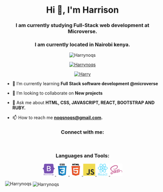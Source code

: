 <h1 align="center">Hi 👋, I'm Harrison</h1>
<h3 align="center">I am currently studying Full-Stack web development at Microverse.</h3>
<h3 align="center">I am currently located in Nairobi kenya.</h3>

<p align="center"> <img src="https://komarev.com/ghpvc/?username=Harrynoqs&label=Profile%20views&color=0e75b6&style=flat" alt="Harrynoqs" /> </p>

<p align="center"> <a href="https://github.com/ryo-ma/github-profile-trophy"><img src="https://github-profile-trophy.vercel.app/?username=Harrynoqs" alt="Harrynoqs" /></a> </p>

<p align="center"> <a href="https://twitter.com/noqsnoq1" target="blank"><img src="https://img.shields.io/twitter/follow/noqsnoq1?logo=twitter&style=for-the-badge" alt="Harry" /></a> </p>

- 🌱 I’m currently learning **Full Stack software development @microverse**

- 👯 I’m looking to collaborate on **New projects**

- 💬 Ask me about **HTML, CSS, JAVASCRIPT, REACT, BOOTSTRAP AND RUBY.**

- 📫 How to reach me **noqsnoqs@gmail.com.**

<h3 align="center">Connect with me:</h3>

[<img alt="" src="https://img.shields.io/badge/GitHub-%2312100E.svg?&style=for-the-badge&logo=Github&logoColor=white" />](https://github.com/Harrynoqs) [<img alt="" src="https://img.shields.io/badge/twitter-%231DA1F2.svg?&style=for-the-badge&logo=twitter&logoColor=white" />](https://twitter.com/noqsnoq1)
[<img alt="" src="https://img.shields.io/badge/linkedin-%230077B5.svg?style=for-the-badge&logo=linkedin&logoColor=white" />](https://www.linkedin.com/in/harrison-njuguna-59536314/)
[<img alt="" src="https://img.shields.io/badge/Gmail-D14836?style=for-the-badge&logo=gmail&logoColor=white" />](noqsnoqs@gmail.com)

<h3 align="center">Languages and Tools:</h3>
<p align="center"> <a href="https://getbootstrap.com" target="_blank" rel="noreferrer"> <img src="https://raw.githubusercontent.com/devicons/devicon/master/icons/bootstrap/bootstrap-plain-wordmark.svg" alt="bootstrap" width="40" height="40"/> </a> <a href="https://www.w3schools.com/css/" target="_blank" rel="noreferrer"> <img src="https://raw.githubusercontent.com/devicons/devicon/master/icons/css3/css3-original-wordmark.svg" alt="css3" width="40" height="40"/> </a> <a href="https://www.w3.org/html/" target="_blank" rel="noreferrer"> <img src="https://raw.githubusercontent.com/devicons/devicon/master/icons/html5/html5-original-wordmark.svg" alt="html5" width="40" height="40"/> </a> <a href="https://developer.mozilla.org/en-US/docs/Web/JavaScript" target="_blank" rel="noreferrer"> <img src="https://raw.githubusercontent.com/devicons/devicon/master/icons/javascript/javascript-original.svg" alt="javascript" width="40" height="40"/> </a> </a> <a href="https://reactjs.org/" target="_blank" rel="noreferrer"> <img src="https://raw.githubusercontent.com/devicons/devicon/master/icons/react/react-original-wordmark.svg" alt="react" width="40" height="40"/> </a> </a> <a href="https://sass-lang.com" target="_blank" rel="noreferrer"> <img src="https://raw.githubusercontent.com/devicons/devicon/master/icons/sass/sass-original.svg" alt="sass" width="40" height="40"/> </a> </p>

<p><img align="left" src="https://github-readme-stats.vercel.app/api/top-langs?username=Harrynoqs&show_icons=true&locale=en&layout=compact" alt="Harrynoqs" /></p>

<p>&nbsp;<img align="center" src="https://github-readme-stats.vercel.app/api?username=Harrynoqs&show_icons=true&locale=en" alt="Harrynoqs" /></p>

<p><img align="center" src="https://github-readme-streak-stats.herokuapp.com/?user=e
